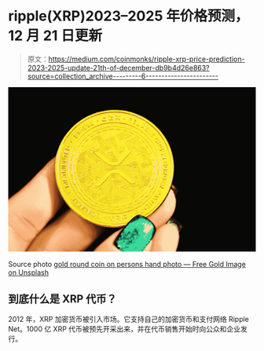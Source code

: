 # ripple(XRP)2023–2025 年价格预测，12 月 21 日更新

> 原文：<https://medium.com/coinmonks/ripple-xrp-price-prediction-2023-2025-update-21th-of-december-db9b4d26e863?source=collection_archive---------6----------------------->

![](img/38500856ff423dc7e2e22084a63f8232.png)

Source photo [gold round coin on persons hand photo — Free Gold Image on Unsplash](https://unsplash.com/photos/0kRsP5iRZI4)

## 到底什么是 XRP 代币？

2012 年，XRP 加密货币被引入市场。它支持自己的加密货币和支付网络 Ripple Net。1000 亿 XRP 代币被预先开采出来，并在代币销售开始时向公众和企业发行。